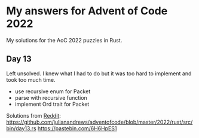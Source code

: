 # My answers for Advent of Code 2022

My solutions for the AoC 2022 puzzles in Rust. 

## Day 13
Left unsolved. I knew what I had to do but it was too hard to implement and took too much time.
- use recursive enum for Packet
- parse with recursive function
- implement Ord trait for Packet

Solutions from [Reddit](https://www.reddit.com/r/adventofcode/comments/zkmyh4/2022_day_13_solutions/): https://github.com/julianandrews/adventofcode/blob/master/2022/rust/src/bin/day13.rs
https://pastebin.com/6H6HpES1
